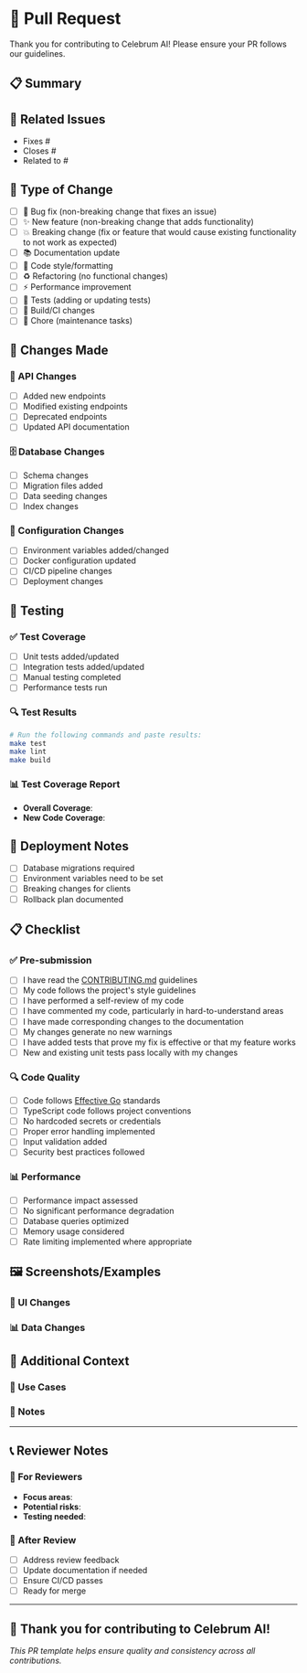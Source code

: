 # 🚀 Pull Request

Thank you for contributing to Celebrum AI! Please ensure your PR follows our guidelines.

## 📋 Summary

<!-- Provide a brief summary of your changes -->

## 🔗 Related Issues

<!-- Link to related issues using "Fixes #123" or "Closes #456" -->
- Fixes #
- Closes #
- Related to #

## 🎯 Type of Change

<!-- Mark the relevant option with an "x" -->
- [ ] 🐛 Bug fix (non-breaking change that fixes an issue)
- [ ] ✨ New feature (non-breaking change that adds functionality)
- [ ] 💥 Breaking change (fix or feature that would cause existing functionality to not work as expected)
- [ ] 📚 Documentation update
- [ ] 🎨 Code style/formatting
- [ ] ♻️ Refactoring (no functional changes)
- [ ] ⚡ Performance improvement
- [ ] 🧪 Tests (adding or updating tests)
- [ ] 🔧 Build/CI changes
- [ ] 🧹 Chore (maintenance tasks)

## 📝 Changes Made

<!-- Describe your changes in detail -->

### 🔄 API Changes
<!-- If applicable, describe API changes -->
- [ ] Added new endpoints
- [ ] Modified existing endpoints
- [ ] Deprecated endpoints
- [ ] Updated API documentation

### 🗄️ Database Changes
<!-- If applicable, describe database changes -->
- [ ] Schema changes
- [ ] Migration files added
- [ ] Data seeding changes
- [ ] Index changes

### 🔧 Configuration Changes
<!-- If applicable, describe configuration changes -->
- [ ] Environment variables added/changed
- [ ] Docker configuration updated
- [ ] CI/CD pipeline changes
- [ ] Deployment changes

## 🧪 Testing

<!-- Describe how you tested your changes -->

### ✅ Test Coverage

- [ ] Unit tests added/updated
- [ ] Integration tests added/updated
- [ ] Manual testing completed
- [ ] Performance tests run

### 🔍 Test Results

```bash
# Run the following commands and paste results:
make test
make lint
make build
```

### 📊 Test Coverage Report
<!-- If applicable, include test coverage metrics -->
- **Overall Coverage**: <!-- e.g., 85% -->
- **New Code Coverage**: <!-- e.g., 90% -->

## 🚀 Deployment Notes

<!-- Any special deployment considerations -->
- [ ] Database migrations required
- [ ] Environment variables need to be set
- [ ] Breaking changes for clients
- [ ] Rollback plan documented

## 📋 Checklist

### ✅ Pre-submission

- [ ] I have read the [CONTRIBUTING.md](CONTRIBUTING.md) guidelines
- [ ] My code follows the project's style guidelines
- [ ] I have performed a self-review of my code
- [ ] I have commented my code, particularly in hard-to-understand areas
- [ ] I have made corresponding changes to the documentation
- [ ] My changes generate no new warnings
- [ ] I have added tests that prove my fix is effective or that my feature works
- [ ] New and existing unit tests pass locally with my changes

### 🔍 Code Quality

- [ ] Code follows [Effective Go](https://golang.org/doc/effective_go.html) standards
- [ ] TypeScript code follows project conventions
- [ ] No hardcoded secrets or credentials
- [ ] Proper error handling implemented
- [ ] Input validation added
- [ ] Security best practices followed

### 📊 Performance

- [ ] Performance impact assessed
- [ ] No significant performance degradation
- [ ] Database queries optimized
- [ ] Memory usage considered
- [ ] Rate limiting implemented where appropriate

## 🖼️ Screenshots/Examples

<!-- If applicable, add screenshots or examples to help explain your changes -->

### 📱 UI Changes
<!-- For UI changes, include screenshots -->

### 📊 Data Changes
<!-- For data/API changes, include examples -->

## 🔗 Additional Context

<!-- Add any other context about the pull request here -->

### 🎯 Use Cases
<!-- Describe specific use cases this addresses -->

### 📝 Notes
<!-- Any additional notes or considerations -->

---

## 📞 Reviewer Notes

### 👥 For Reviewers
- **Focus areas**: <!-- What should reviewers focus on? -->
- **Potential risks**: <!-- Any areas of concern? -->
- **Testing needed**: <!-- What manual testing should be done? -->

### 🔄 After Review

- [ ] Address review feedback
- [ ] Update documentation if needed
- [ ] Ensure CI/CD passes
- [ ] Ready for merge

---

## 🎉 Thank you for contributing to Celebrum AI!

*This PR template helps ensure quality and consistency across all contributions.*